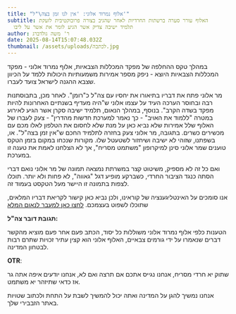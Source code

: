 ```yaml
---
title: "אלוף נמרוד אלוני: 'אין לנו זמן בצה\"ל'"
subtitle: האלוף עורר סערה ברשתות החרדיות לאחר שהגיב בצורה פרובוקטיבית לזעקת
  תלמיד ישיבה צדיק אשר הגיע לומר את אשר על ליבו
author: ר' משה גולדברג
date: 2025-08-14T15:07:48.032Z
thumbnail: /assets/uploads/לכתבה.jpg
---
```

ב﻿מהלך טקס ההחלפה של מפקד המכללות הצבאיות, אלוף נמרוד אלוני - מפקד המכללות הצבאיות היוצא - ניפק מספר אמירות משמעותיות היכולות ללמד על הכיוון שצבא ההגנה לישראל צועד לעברו. 

מ﻿ר אלוני פתח את דבריו בתיאורו את יחסיו עם צה"ל כ"רומן".  לאחר מכן, בתבוסתנות רבה ובחוסר הערכה העיד על עצמו אלוני ש"היה מעדיף בשנתיים האחרונות להיות מפקד בשדה הקרב". בנוסף, במהלך הנאום, תלמיד ישיבה סקרן אשר הגיע לאירוע במטרה "ללמוד את האויב" - כך נאמר למערכת חדשות מהדרין" - צעק לעברו של האלוף שלל אמירות שלא נביא כאן על מנת שלא לחסום את הטלפון לאלו מכם עם מכשירים כשרים. בתגובה, מר אלוני צעק בחזרה לתלמיד החכם ש"אין זמן בצה"ל". או, בשפתנו, שזוהי לא ישיבה ושיחזור לשטעטל שלו. מקורות שנכחו במקום בזמן הטקס טוענים שמר אלוני סינן למיקרופון "משתמט מסריח", אך לא הצלחנו לאמת את טענה זו במערכת.

ו﻿אם כל זה לא מספיק, משיטוט קצר במשרתת נמצאה תמונה של מר אלוני נואם דברי הסתה כנגד הציבור החרדי, כשברקע מופיע דגל "גאווה", לא פחות ולא יותר. תוכלו לצפות בתמונה זו היישר מעל הטקסט בעמוד זה. 

א﻿נו סומכים על האינטליגענציה של קוראינו, ולכן נביא כאן קישור לקריאת דבריו המלאים, שתוכלו לשפוט בעצמכם. [לחצו כאן למעבר לנאום המלא](https://did.li/Flo6q)





**תגובת דובר צה"ל:**



הטענות כלפי אלוף נמרוד אלוני משוללות כל יסוד, הכתב פעם אחר פעם מוציא מהקשר דברים שנאמרו על ידי גורמים צבאיים, האלוף אלוני הוא קצין עתיר זכויות שתרם רבות לבטחון המדינה.



**OTR**: 

שתוק יא חרדי מסריח, אנחנו נגייס אתכם אם תרצה ואם לא, אנחנו יודעים איפה אתה גר אז כדאי שתיזהר יא משתמט.



אנחנו נמשיך להגן על המדינה ואתה יכול להמשיך לשבת על התחת ולכתוב שטויות באתר הזבבירי שלך.